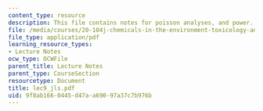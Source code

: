 ```yaml
---
content_type: resource
description: This file contains notes for poisson analyses, and power.
file: /media/courses/20-104j-chemicals-in-the-environment-toxicology-and-public-health-be-104j-spring-2005/9f8ab1660445d47aa69097a37c7b976b_lec9_jls.pdf
file_type: application/pdf
learning_resource_types:
- Lecture Notes
ocw_type: OCWFile
parent_title: Lecture Notes
parent_type: CourseSection
resourcetype: Document
title: lec9_jls.pdf
uid: 9f8ab166-0445-d47a-a690-97a37c7b976b
---
```

